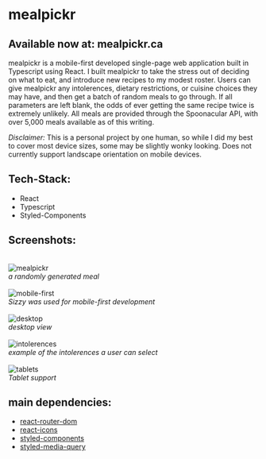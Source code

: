 # mealpickr

## Available now at: mealpickr.ca

mealpickr is a mobile-first developed single-page web application built in Typescript using React. I built mealpickr to take the stress out of deciding on what to eat, and introduce new recipes to my modest roster. Users can give mealpickr any intolerences, dietary restrictions, or cuisine choices they may have, and then get a batch of random meals to go through. If all parameters are left blank, the odds of ever getting the same recipe twice is extremely unlikely. All meals are provided through the Spoonacular API, with over 5,000 meals available as of this writing.

*Disclaimer:* This is a personal project by one human, so while I did my best to cover most device sizes, some may be slightly wonky looking. Does not currently support landscape orientation on mobile devices.

## Tech-Stack:
* React
* Typescript
* Styled-Components

## Screenshots:
\
![mealpickr](https://i.postimg.cc/J0vzvzSS/Screenshot-from-2021-04-22-14-01-08.png
)
\
*a randomly generated meal*
\
\
![mobile-first](https://i.postimg.cc/MGqKh4rZ/Screenshot-from-2021-04-22-13-47-44.png
)
\
*Sizzy was used for mobile-first development*
\
\
![desktop](https://i.postimg.cc/x860Hyvv/Screenshot-from-2021-04-22-13-50-29.png)
\
*desktop view*
\
\
![intolerences](https://i.postimg.cc/MpVFF0Hq/Screenshot-from-2021-04-22-16-35-43.png)
\
*example of the intolerences a user can select*
\
\
![tablets](https://i.postimg.cc/6psQhTrv/Screenshot-from-2021-04-22-13-49-20.png
)
\
*Tablet support*

## main dependencies:

* [react-router-dom](https://www.npmjs.com/package/react-router-dom)
* [react-icons](https://www.npmjs.com/package/react-icons)
* [styled-components](https://www.npmjs.com/package/react-icons)
* [styled-media-query](https://www.npmjs.com/package/styled-media-query)